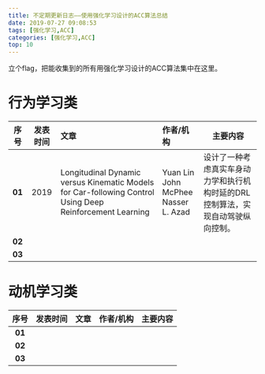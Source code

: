 ```yaml
---
title: 不定期更新日志——使用强化学习设计的ACC算法总结
date: 2019-07-27 09:08:53
tags: [强化学习,ACC]
categories: [强化学习,ACC]
top: 10
---
```


立个flag，把能收集到的所有用强化学习设计的ACC算法集中在这里。

# 行为学习类

| **序号** | **发表时间** | **文章**                                                     | **作者/机构**                                 | **主要内容**                                                 |
| :------: | :----------: | :----------------------------------------------------------- | :-------------------------------------------- | ------------------------------------------------------------ |
|  **01**  |     2019     | Longitudinal Dynamic versus Kinematic Models for Car-following Control Using Deep Reinforcement Learning | Yuan Lin<br />John McPhee<br />Nasser L. Azad | 设计了一种考虑真实车身动力学和执行机构时延的DRL控制算法，实现自动驾驶纵向控制。 |
|  **02**  |              |                                                              |                                               |                                                              |
|  **03**  |              |                                                              |                                               |                                                              |



# 动机学习类

| **序号** | **发表时间** | **文章** | **作者/机构** | **主要内容** |
| :------: | :----------: | -------- | ------------- | ------------ |
|  **01**  |              |          |               |              |
|  **02**  |              |          |               |              |
|  **03**  |              |          |               |              |

